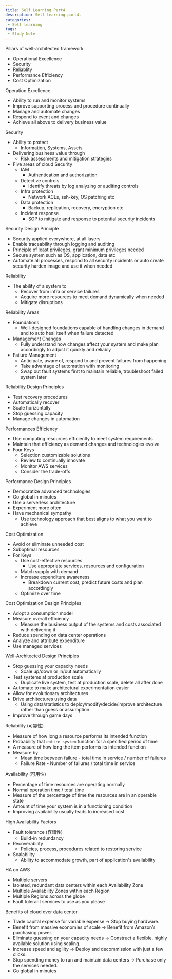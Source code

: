 ```yaml
---
title: Self Learning Part4
description: Self learning part4.
categories:
 - Self learning
tags:
 - Study Note
---
```


Pillars of well-architected framework
* Operational Excellence
* Security
* Reliablity
* Performance Efficiency
* Cost Optimization

Operation Excellence
* Ability to run and monitor systems
* Improve supporting process and procedure continually
* Manage and automate changes
* Respond to event and changes
* Achieve all above to delivery business value

Security
* Ability to protect
  * Information, Systems, Assets
* Delivering business value through
  * Risk assessments and mitigation strategies
* Five areas of cloud Security
  * IAM
    * Authentication and authorization
  * Detective controls
    * Identify threats by log analyzing or auditing controls
  * Infra protection
    * Network ACLs, ssh-key, OS patching etc
  * Data protection
    * Backup, replication, recovery, encryption etc
  * Incident response
    * SOP to mitigate and response to potential security incidents

Security Design Principle
* Security applied everywhere, at all layers
* Enable traceability through logging and auditing
* Principle of least privileges, grant minimum privileges needed
* Secure system such as OS, application, data etc
* Automate all processes, respond to all security incidents or auto create security harden image and use it when needed

Reliability
* The ability of a system to
  * Recover from infra or service failures
  * Acquire more resources to meet demand dynamically when needed
  * Mitigate disruptions

Reliability Areas
* Foundations
  * Well-designed foundations capable of handling changes in demand and to auto heal itself when failure detected
* Management Changes
  * Fully understand how changes affect your system and make plan accordingly to adjust it quickly and reliably
* Failure Management
  * Anticipate, aware of, respond to and prevent failures from happening
  * Take advantage of automation with monitoring
  * Swap out fault systems first to maintain reliable, troubleshoot failed system later

Reliability Design Principles
* Test recovery procedures
* Automatically recover
* Scale horizontally
* Stop guessing capacity
* Manage changes in automation

Performances Efficiency
* Use computing resources efficiently to meet system requirements
* Maintain that efficiency as demand changes and technologies evolve
* Four Keys
  * Selection customizable solutions
  * Review to continually innovate
  * Monitor AWS services
  * Consider the trade-offs

Performance Design Principles
* Democratize advanced technologies
* Go global in minutes
* Use a serverless architecture
* Experiment more often
* Have mechanical sympathy
  * Use technology approach that best aligns to what you want to achieve

Cost Optimization
* Avoid or eliminate unneeded cost
* Suboptimal resources
* For Keys
  * Use cost-effective resources
    * Use appropriate services, resources and configuration
  * Match supply with demand
  * Increase expenditure awareness
    * Breakdown current cost, predict future costs and plan accordingly
  * Optimize over time

Cost Optimization Design Principles
* Adopt a consumption model
* Measure overall efficiency
  * Measure the business output of the systems and costs associated with delivering it
* Reduce spending on data center operations
* Analyze and attribute expenditure
* Use managed services

Well-Architected Design Principles
* Stop guessing your capacity needs
  * Scale up/down or in/out automatically
* Test systems at production scale
  * Duplicate live system, test at production scale, delete all after done
* Automate to make architectural experimentation easier
* Allow for evolutionary architectures
* Drive architectures using data
  * Using data/statistics to deploy/modify/decide/improve architecture rather than guess or assumption
* Improve through game days

Reliability (可靠性)
* Measure of how long a resource performs its intended function
* Probability that `entire system` function for a specified period of time
* A measure of how long the item performs its intended function
* Measure by
  * Mean time between failure - total time in service / number of failures
  * Failure Rate - Number of failures / total time in service

Availability (可用性)
* Percentage of time resources are operating normally
* Normal operation time / total time
* Measure of the percentage of time the resources are in an operable state
* Amount of time your system is in a functioning condition
* Improving availability usually leads to increased cost

High Availability Factors
* Fault tolerance (容錯性)
  * Build-in redundancy
* Recoverability
  * Policies, process, procedures related to restoring service
* Scalability
  * Ability to accommodate growth, part of application's availability

HA on AWS
* Multiple servers
* Isolated, redundant data centers within each Availability Zone
* Multiple Availability Zones within each Region
* Multiple Regions across the globe
* Fault tolerant services to use as you please

Benefits of cloud over data center
* Trade capital expense for variable expense -> Stop buying hardware.
* Benefit from massive economies of scale -> Benefit from Amazon’s purchasing
power.
* Eliminate guessing on your capacity needs -> Construct a flexible, highly
available solution using scaling.
* Increase speed and agility -> Deploy and decommission with just a few clicks.
* Stop spending money to run and maintain data centers -> Purchase only the
services needed.
* Go global in minutes
